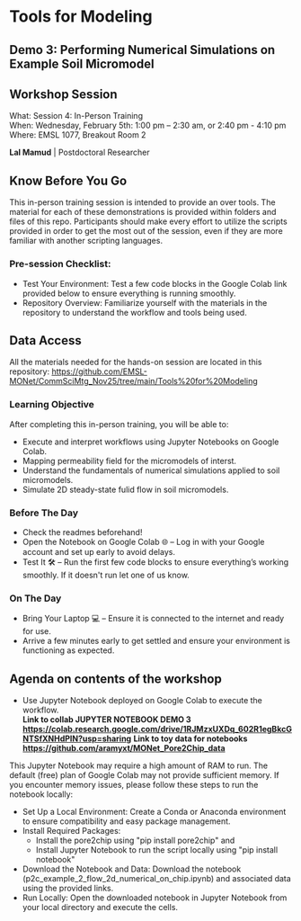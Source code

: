 # Tools for Modeling
## Demo 3: Performing Numerical Simulations on Example Soil Micromodel
## Workshop Session
What: Session 4: In-Person Training   <br>
When: Wednesday, February 5th: 1:00 pm – 2:30 am, or  2:40 pm - 4:10 pm <br>
Where:  EMSL 1077, Breakout Room 2

**Lal Mamud** | Postdoctoral Researcher   <br>

## Know Before You Go
This in-person training session is intended to provide an over tools. The material for each of these demonstrations is provided within folders and files of this repo. Participants should make every effort to utilize the scripts provided in order to get the most out of the session, even if they are more familiar with another scripting languages.
### Pre-session Checklist:
- Test Your Environment: Test a few code blocks in the Google Colab link provided below to ensure everything is running smoothly.
- Repository Overview: Familiarize yourself with the materials in the repository to understand the workflow and tools being used.

## Data Access
All the materials needed for the hands-on session are located in this repository: https://github.com/EMSL-MONet/CommSciMtg_Nov25/tree/main/Tools%20for%20Modeling

### Learning Objective
After completing this in-person training, you will be able to:
- Execute and interpret workflows using Jupyter Notebooks on Google Colab.
- Mapping permeability field for the micromodels of interst.
- Understand the fundamentals of numerical simulations applied to soil micromodels.
- Simulate 2D steady-state fulid flow in soil micromodels.

### Before The Day
- Check the readmes beforehand!
- Open the Notebook on Google Colab 🌐 – Log in with your Google account and set up early to avoid delays.
- Test It 🛠️ – Run the first few code blocks to ensure everything’s working smoothly. If it doesn't run let one of us know. 

### On The Day
- Bring Your Laptop 💻 – Ensure it is connected to the internet and ready for use.
- Arrive a few minutes early to get settled and ensure your environment is functioning as expected.

## Agenda on contents of the workshop
- Use Jupyter Notebook deployed on Google Colab to execute the workflow.  
**Link to collab JUPYTER NOTEBOOK DEMO 3 https://colab.research.google.com/drive/1RJMzxUXDq_602R1egBkcGNTSfXNHdPIN?usp=sharing**
**Link to toy data for notebooks https://github.com/aramyxt/MONet_Pore2Chip_data**

This Jupyter Notebook may require a high amount of RAM to run. The default (free) plan of Google Colab may not provide sufficient memory. 
If you encounter memory issues, please follow these steps to run the notebook locally:
- Set Up a Local Environment: Create a Conda or Anaconda environment to ensure compatibility and easy package management.
- Install Required Packages:
  - Install the pore2chip using "pip install pore2chip" and
  - Install Jupyter Notebook to run the script locally using "pip install notebook"
- Download the Notebook and Data: Download the notebook (p2c_example_2_flow_2d_numerical_on_chip.ipynb) and associated data using the provided links.
- Run Locally: Open the downloaded notebook in Jupyter Notebook from your local directory and execute the cells.
